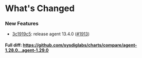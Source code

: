# What's Changed

### New Features
- [3c1919c5](https://github.com/sysdiglabs/charts/commit/3c1919c5322d8f3a0336e3f6670f98528cac922f): release agent 13.4.0 ([#1913](https://github.com/sysdiglabs/charts/issues/1913))
#### Full diff: https://github.com/sysdiglabs/charts/compare/agent-1.28.0...agent-1.29.0

